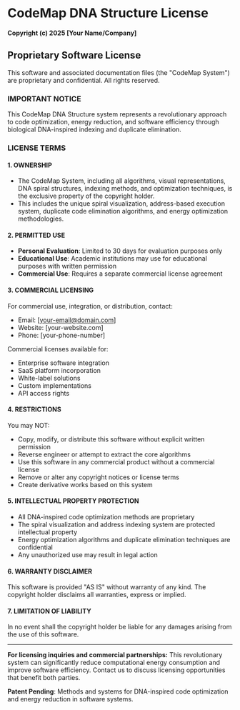 # CodeMap DNA Structure License

**Copyright (c) 2025 [Your Name/Company]**

## Proprietary Software License

This software and associated documentation files (the "CodeMap System") are proprietary and confidential. All rights reserved.

### IMPORTANT NOTICE
This CodeMap DNA Structure system represents a revolutionary approach to code optimization, energy reduction, and software efficiency through biological DNA-inspired indexing and duplicate elimination.

### LICENSE TERMS

#### 1. OWNERSHIP
- The CodeMap System, including all algorithms, visual representations, DNA spiral structures, indexing methods, and optimization techniques, is the exclusive property of the copyright holder.
- This includes the unique spiral visualization, address-based execution system, duplicate code elimination algorithms, and energy optimization methodologies.

#### 2. PERMITTED USE
- **Personal Evaluation**: Limited to 30 days for evaluation purposes only
- **Educational Use**: Academic institutions may use for educational purposes with written permission
- **Commercial Use**: Requires a separate commercial license agreement

#### 3. COMMERCIAL LICENSING
For commercial use, integration, or distribution, contact:
- Email: [your-email@domain.com]
- Website: [your-website.com]
- Phone: [your-phone-number]

Commercial licenses available for:
- Enterprise software integration
- SaaS platform incorporation  
- White-label solutions
- Custom implementations
- API access rights

#### 4. RESTRICTIONS
You may NOT:
- Copy, modify, or distribute this software without explicit written permission
- Reverse engineer or attempt to extract the core algorithms
- Use this software in any commercial product without a commercial license
- Remove or alter any copyright notices or license terms
- Create derivative works based on this system

#### 5. INTELLECTUAL PROPERTY PROTECTION
- All DNA-inspired code optimization methods are proprietary
- The spiral visualization and address indexing system are protected intellectual property
- Energy optimization algorithms and duplicate elimination techniques are confidential
- Any unauthorized use may result in legal action

#### 6. WARRANTY DISCLAIMER
This software is provided "AS IS" without warranty of any kind. The copyright holder disclaims all warranties, express or implied.

#### 7. LIMITATION OF LIABILITY
In no event shall the copyright holder be liable for any damages arising from the use of this software.

---

**For licensing inquiries and commercial partnerships:**
This revolutionary system can significantly reduce computational energy consumption and improve software efficiency. Contact us to discuss licensing opportunities that benefit both parties.

**Patent Pending**: Methods and systems for DNA-inspired code optimization and energy reduction in software systems.
